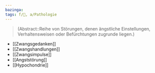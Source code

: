 ```yaml
---
bazinga: 
tags: f/💭, a/Pathologie
---
```

> (Abstract::Reihe von Störungen, denen ängstliche Einstellungen, Verhaltensweisen oder Befürchtungen zugrunde liegen.)
- [[Zwangsgedanken]]
- [[Zwangshandlungen]]
- [[Zwangsimpulse]]
- [[Angststörung]]
- [[Hypochondrie]]